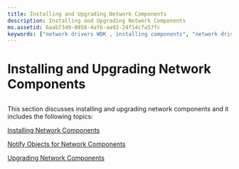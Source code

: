 ```yaml
---
title: Installing and Upgrading Network Components
description: Installing and Upgrading Network Components
ms.assetid: 6aab7349-0858-4af6-aa92-24f14cfa57fc
keywords: ["network drivers WDK , installing components", "network drivers WDK , upgrading components", "installing network components WDK", "upgrading network components WDK", "miniport drivers WDK networking , installation", "NDIS miniport drivers WDK , installation", "protocol drivers WDK networking , installation", "NDIS protocol drivers WDK , installation", "intermediate drivers WDK networking , installation", "NDIS intermediate drivers WDK , installation", "filter drivers WDK networking , installation", "NDIS filter drivers WDK , installation", "components WDK network installations"]
---
```


# Installing and Upgrading Network Components


## <a href="" id="ddk-installing-and-upgrading-components-ng"></a>


This section discusses installing and upgrading network components and it includes the following topics:

[Installing Network Components](installing-network-components2.md)

[Notify Objects for Network Components](notify-objects-for-network-components.md)

[Upgrading Network Components](upgrading-network-components.md)

 

 





